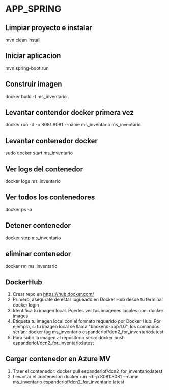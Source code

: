 # APP_SPRING

## Limpiar proyecto e instalar
mvn clean install

## Iniciar aplicacion
mvn spring-boot:run

## Construir imagen
docker build -t ms_inventario .

## Levantar contendor docker primera vez
docker run -d -p 8081:8081 --name ms_inventario ms_inventario

## Levantar contenedor docker
sudo docker start ms_inventario

## Ver logs del contenedor
docker logs ms_inventario

## Ver todos los contenedores
docker ps -a

## Detener contenedor
docker stop ms_inventario

## eliminar contenedor
docker rm ms_inventario

## DockerHub
1. Crear repo en https://hub.docker.com/
2. Primero, asegúrate de estar logueado en Docker Hub desde tu terminal docker login
3. Identifica tu imagen local. Puedes ver tus imágenes locales con: docker images
4. Etiqueta tu imagen local con el formato requerido por Docker Hub: Por ejemplo, si tu imagen local se llama "backend-app:1.0", los comandos serían: docker tag ms_inventario espanderlof/dcn2_for_inventario:latest 
5. Para subir la imagen al repositorio seria: docker push espanderlof/dcn2_for_inventario:latest

## Cargar contenedor en Azure MV
1. Traer el contenedor: docker pull espanderlof/dcn2_for_inventario:latest
2. Levantar el contenedor: docker run -d -p 8081:8081 --name ms_inventario espanderlof/dcn2_for_inventario:latest